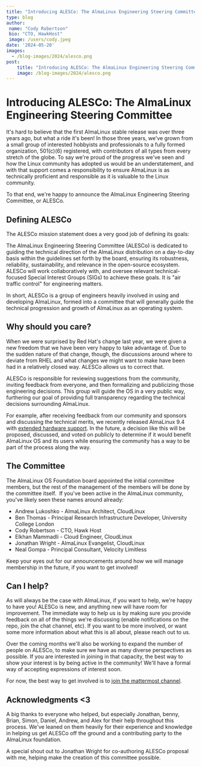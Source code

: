```yaml
---
title: "Introducing ALESCo: The AlmaLinux Engineering Steering Committee"
type: blog
author: 
 name: "Cody Robertson"
 bio: "CTO, HawkHost"
 image: /users/cody.jpeg
date: '2024-05-20'
images:
  - /blog-images/2024/alesco.png
post:
    title: "Introducing ALESCo: The AlmaLinux Engineering Steering Committee"
    image: /blog-images/2024/alesco.png
---
```


Introducing ALESCo: The AlmaLinux Engineering Steering Committee
================================================================

It's hard to believe that the first AlmaLinux stable release was over three years ago, but what a ride it's been! In those three years, we've grown from a small group of interested hobbyists and professionals to a fully formed organization, 501(c)(6) registered, with contributors of all types from every stretch of the globe. To say we're proud of the progress we've seen and how the Linux community has adopted us would be an understatement, and with that support comes a responsibility to ensure AlmaLinux is as technically proficient and responsible as it is valuable to the Linux community.

To that end, we're happy to announce the AlmaLinux Engineering Steering Committee, or ALESCo. 

Defining ALESCo
---------------

The ALESCo mission statement does a very good job of defining its goals:

The AlmaLinux Engineering Steering Committee (ALESCo) is dedicated to guiding the technical direction of the AlmaLinux distribution on a day-to-day basis within the guidelines set forth by the board, ensuring its robustness, reliability, sustainability, and relevance in the open-source ecosystem. ALESCo will work collaboratively with, and oversee relevant technical-focused Special Interest Groups (SIGs) to achieve these goals. It is "air traffic control" for engineering matters.

In short, ALESCo is a group of engineers heavily involved in using and developing AlmaLinux, formed into a committee that will generally guide the technical progression and growth of AlmaLinux as an operating system. 

Why should you care?
--------------------

When we were surprised by Red Hat's change last year, we were given a new freedom that we have been very happy to take advantage of. Due to the sudden nature of that change, though, the discussions around where to deviate from RHEL and what changes we might want to make have been had in a relatively closed way. ALESCo allows us to correct that. 

ALESCo is responsible for reviewing suggestions from the community, inviting feedback from everyone, and then formalizing and publicizing those engineering decisions. This group will guide the OS in a very public way, furthering our goal of providing full transparency regarding the technical decisions surrounding AlmaLinux.

For example, after receiving feedback from our community and sponsors and discussing the technical merits, we recently released AlmaLinux 9.4 with [extended hardware support](https://wiki.almalinux.org/release-notes/9.4.html#extended-hardware-support). In the future, a decision like this will be proposed, discussed, and voted on publicly to determine if it would benefit AlmaLinux OS and its users while ensuring the community has a way to be part of the process along the way.

The Committee
-------------

The AlmaLinux OS Foundation board appointed the initial committee members, but the rest of the management of the members will be done by the committee itself.  If you've been active in the AlmaLinux community, you've likely seen these names around already:

* Andrew Lukoshko - AlmaLinux Architect, CloudLinux
* Ben Thomas - Principal Research Infrastructure Developer, University College London
* Cody Robertson - CTO, Hawk Host
* Elkhan Mammadli - Cloud Engineer, CloudLinux
* Jonathan Wright - AlmaLinux Evangelist, CloudLinux
* Neal Gompa - Principal Consultant, Velocity Limitless

Keep your eyes out for our announcements around how we will manage membership in the future, if you want to get involved!

Can I help?
-----------

As will always be the case with AlmaLinux, if you want to help, we're happy to have you! ALESCo is new, and anything new will have room for improvement. The immediate way to help us is by making sure you provide feedback on all of the things we're discussing (enable notifications on the repo, join the chat channel, etc). If you want to be more involved, or want some more information about what this is all about, please reach out to us.

Over the coming months we'll also be working to expand the number of people on ALESCo, to make sure we have as many diverse perspectives as possible. If you are interested in joining in that capacity, the best way to show your interest is by being active in the community! We'll have a formal way of accepting expressions of interest soon. 

For now, the best way to get involved is to [join the mattermost channel](https://chat.almalinux.org/almalinux/channels/alesco). 

Acknowledgments <3 
-------------------

A big thanks to everyone who helped, but especially Jonathan, benny, Brian, Simon, Daniel, Andrew, and Alex for their help throughout this process. We've leaned on them heavily for their experience and knowledge in helping us get ALESCo off the ground and a contributing party to the AlmaLinux foundation.

A special shout out to Jonathan Wright for co-authoring ALESCo proposal with me, helping make the creation of this committee possible.